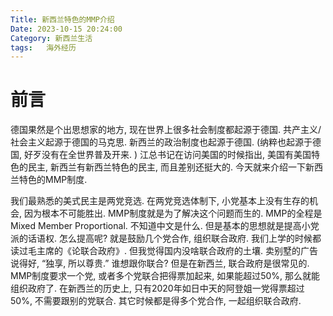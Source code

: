 ```yaml
---
Title: 新西兰特色的MMP介绍
Date: 2023-10-15 20:24:00
Category: 新西兰生活
tags:   海外经历
---
```


# 前言

德国果然是个出思想家的地方, 现在世界上很多社会制度都起源于德国. 共产主义/社会主义起源于德国的马克思. 新西兰的政治制度也起源于德国. (纳粹也起源于德国, 好歹没有在全世界普及开来. ) 江总书记在访问美国的时候指出, 美国有美国特色的民主, 新西兰有新西兰特色的民主, 而且差别还挺大的. 今天就来介绍一下新西兰特色的MMP制度.

我们最熟悉的美式民主是两党竞选. 在两党竞选体制下, 小党基本上没有生存的机会, 因为根本不可能胜出. MMP制度就是为了解决这个问题而生的. MMP的全程是Mixed Member Proportional. 不知道中文是什么. 但是基本的思想就是提高小党派的话语权. 怎么提高呢? 就是鼓励几个党合作, 组织联合政府. 我们上学的时候都读过毛主席的《论联合政府》. 但我觉得国内没啥联合政府的土壤. 卖别墅的广告说得好, “独享, 所以尊贵.” 谁想跟你联合? 但是在新西兰, 联合政府是很常见的. MMP制度要求一个党, 或者多个党联合把得票加起来, 如果能超过50%, 那么就能组织政府了. 在新西兰的历史上, 只有2020年如日中天的阿登姐一党得票超过50%, 不需要跟别的党联合. 其它时候都是得多个党合作, 一起组织联合政府. 

